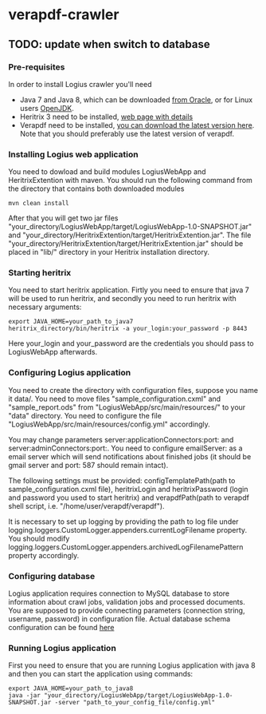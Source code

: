 # verapdf-crawler
## TODO: update when switch to database
### Pre-requisites
In order to install Logius crawler you'll need
 * Java 7 and Java 8, which can be downloaded [from Oracle](http://www.oracle.com/technetwork/java/javase/downloads/index.html), or for
 Linux users [OpenJDK](http://openjdk.java.net/install/index.html).
 * Heritrix 3 need to be installed, [web page with details](https://webarchive.jira.com/wiki/display/Heritrix)
 * Verapdf need to be installed, [you can download the latest version here](http://downloads.verapdf.org/).
 Note that you should preferably use the latest version of verapdf.

### Installing Logius web application
You need to dowload and build modules LogiusWebApp and HeritrixExtention with maven. You should run the following command from the
directory that contains both downloaded modules

	mvn clean install

After that you will get two jar files "your_directory/LogiusWebApp/target/LogiusWebApp-1.0-SNAPSHOT.jar" and "your_directory/HeritrixExtention/target/HeritrixExtention.jar". The file "your_directory/HeritrixExtention/target/HeritrixExtention.jar" should be placed in "lib/" directory in your Heritrix installation directory.

### Starting heritrix
You need to start heritrix application. Firtly you need to ensure that java 7 will be used to run heritrix, and secondly you need to run
heritrix with necessary arguments:

	export JAVA_HOME=your_path_to_java7
	heritrix_directory/bin/heritrix -a your_login:your_password -p 8443

Here your_login and your_password are the credentials you should pass to LogiusWebApp afterwards.

### Configuring Logius application
  You need to create the directory with configuration files, suppose you name it data/. You need to move files "sample_configuration.cxml" and "sample_report.ods" from "LogiusWebApp/src/main/resources/" to your "data\" directory. You need to configure the file "LogiusWebApp/src/main/resources/config.yml" accordingly.

  You may change parameters server:applicationConnectors:port: and server:adminConnectors:port:. You need to configure emailServer: as a email server which will send notifications about finished jobs (it should be gmail server and port: 587 should remain intact).

  The following settings must be provided: configTemplatePath(path to sample_configuration.cxml file), heritrixLogin and heritrixPassword (login and password you used to start heritrix) and verapdfPath(path to verapdf shell script, i.e. "/home/user/verapdf/verapdf").

  It is necessary to set up logging by providing the path to log file under logging.loggers.CustomLogger.appenders.currentLogFilename property. You should modify logging.loggers.CustomLogger.appenders.archivedLogFilenamePattern property accordingly.

### Configuring database
   Logius application requires connection to MySQL database to store information about crawl jobs, validation jobs and processed documents. You are supposed to provide connecting parameters (connection string, username, password) in configuration file. Actual database schema configuration can be found [here](LogiusWebApp/src/main/resources/schema.sql)

### Running Logius application
First you need to ensure that you are running Logius application with java 8 and then you can start the application using commands:

  	export JAVA_HOME=your_path_to_java8
	java -jar "your_directory/LogiusWebApp/target/LogiusWebApp-1.0-SNAPSHOT.jar -server "path_to_your_config_file/config.yml"
